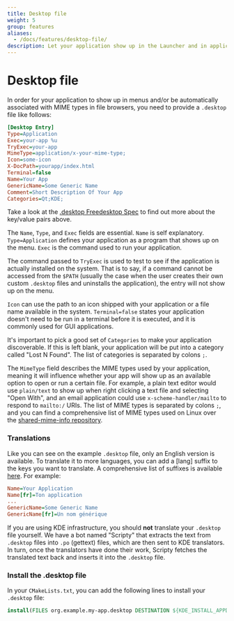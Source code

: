 ```yaml
---
title: Desktop file
weight: 5
group: features
aliases:
  - /docs/features/desktop-file/
description: Let your application show up in the Launcher and in application menus.
---
```


# Desktop file

In order for your application to show up in menus and/or be automatically associated with MIME types in file browsers, you need to provide a `.desktop` file like follows:

```ini
[Desktop Entry]
Type=Application
Exec=your-app %u
TryExec=your-app
MimeType=application/x-your-mime-type;
Icon=some-icon
X-DocPath=yourapp/index.html
Terminal=false
Name=Your App
GenericName=Some Generic Name
Comment=Short Description Of Your App
Categories=Qt;KDE;
```

Take a look at the [.desktop Freedesktop Spec](http://standards.freedesktop.org/desktop-entry-spec/latest/) to find out more about the key/value pairs above.

The `Name`, `Type`, and `Exec` fields are essential. `Name` is self explanatory. `Type=Application` defines your application as a program that shows up on the menu. `Exec` is the command used to run your application.

The command passed to `TryExec` is used to test to see if the application is actually installed on the system. That is to say, if a command cannot be accessed from the `$PATH` (usually the case when the user creates their own custom `.desktop` files and uninstalls the application), the entry will not show up on the menu.

`Icon` can use the path to an icon shipped with your application or a file name available in the system. `Terminal=false` states your application doesn't need to be run in a terminal before it is executed, and it is commonly used for GUI applications.

It's important to pick a good set of `Categories` to make your application discoverable. If this is left blank, your application will be put into a category called "Lost N Found". The list of categories is separated by colons `;`.

The `MimeType` field describes the MIME types used by your application, meaning it will influence whether your app will show up as an available option to open or run a certain file. For example, a plain text editor would use `plain/text` to show up when right clicking a text file and selecting "Open With", and an email application could use `x-scheme-handler/mailto` to respond to `mailto:/` URIs. The list of MIME types is separated by colons `;`, and you can find a comprehensive list of MIME types used on Linux over the [shared-mime-info repository](https://gitlab.freedesktop.org/xdg/shared-mime-info).

### Translations

Like you can see on the example `.desktop` file, only an English version is available. To translate it to more languages, you can add a \[lang] suffix to the keys you want to translate. A comprehensive list of suffixes is available [here](https://l10n.kde.org/teams-list.php). For example:

```ini
Name=Your Application
Name[fr]=Ton application
...
GenericName=Some Generic Name
GenericName[fr]=Un nom générique
```

If you are using KDE infrastructure, you should **not** translate your `.desktop` file yourself. We have a bot named "Scripty" that extracts the text from `.desktop` files into `.po` (gettext) files, which are then sent to KDE translators. In turn, once the translators have done their work, Scripty fetches the translated text back and inserts it into the `.desktop` file.

### Install the .desktop file

In your `CMakeLists.txt`, you can add the following lines to install your `.desktop` file:

```cmake
install(FILES org.example.my-app.desktop DESTINATION ${KDE_INSTALL_APPDIR})
```
